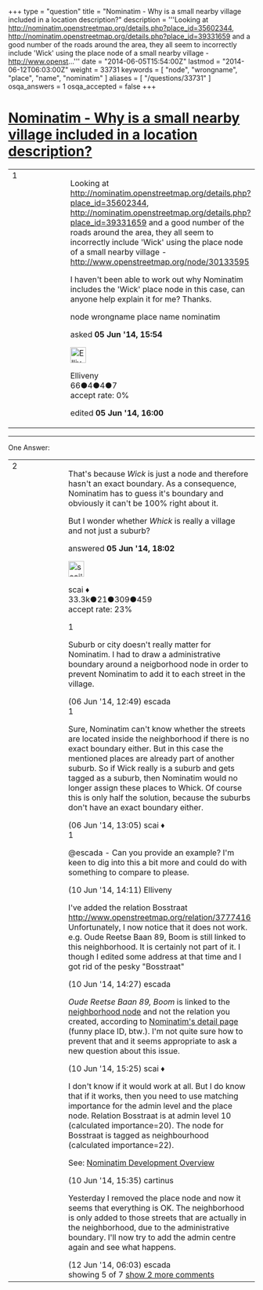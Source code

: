 +++
type = "question"
title = "Nominatim - Why is a small nearby village included in a location description?"
description = '''Looking at http://nominatim.openstreetmap.org/details.php?place_id=35602344, http://nominatim.openstreetmap.org/details.php?place_id=39331659 and a good number of the roads around the area, they all seem to incorrectly include &#x27;Wick&#x27; using the place node of a small nearby village - http://www.openst...'''
date = "2014-06-05T15:54:00Z"
lastmod = "2014-06-12T06:03:00Z"
weight = 33731
keywords = [ "node", "wrongname", "place", "name", "nominatim" ]
aliases = [ "/questions/33731" ]
osqa_answers = 1
osqa_accepted = false
+++

<div class="headNormal">

# [Nominatim - Why is a small nearby village included in a location description?](/questions/33731/nominatim-why-is-a-small-nearby-village-included-in-a-location-description)

</div>

<div id="main-body">

<div id="askform">

<table id="question-table" style="width:100%;">
<colgroup>
<col style="width: 50%" />
<col style="width: 50%" />
</colgroup>
<tbody>
<tr>
<td style="width: 30px; vertical-align: top"><div class="vote-buttons">
<span id="post-33731-upvote" class="ajax-command post-vote up" rel="nofollow" title="I like this post (click again to cancel)"> </span>
<div id="post-33731-score" class="post-score" title="current number of votes">
1
</div>
<span id="post-33731-downvote" class="ajax-command post-vote down" rel="nofollow" title="I dont like this post (click again to cancel)"> </span> <span id="favorite-mark" class="ajax-command favorite-mark" rel="nofollow" title="mark/unmark this question as favorite (click again to cancel)"> </span>
<div id="favorite-count" class="favorite-count">
&#10;</div>
</div></td>
<td><div id="item-right">
<div class="question-body">
<p>Looking at <a href="http://nominatim.openstreetmap.org/details.php?place_id=35602344">http://nominatim.openstreetmap.org/details.php?place_id=35602344</a>, <a href="http://nominatim.openstreetmap.org/details.php?place_id=39331659">http://nominatim.openstreetmap.org/details.php?place_id=39331659</a> and a good number of the roads around the area, they all seem to incorrectly include 'Wick' using the place node of a small nearby village - <a href="http://www.openstreetmap.org/node/30133595">http://www.openstreetmap.org/node/30133595</a></p>
<p>I haven't been able to work out why Nominatim includes the 'Wick' place node in this case, can anyone help explain it for me? Thanks.</p>
</div>
<div id="question-tags" class="tags-container tags">
<span class="post-tag tag-link-node" rel="tag" title="see questions tagged &#39;node&#39;">node</span> <span class="post-tag tag-link-wrongname" rel="tag" title="see questions tagged &#39;wrongname&#39;">wrongname</span> <span class="post-tag tag-link-place" rel="tag" title="see questions tagged &#39;place&#39;">place</span> <span class="post-tag tag-link-name" rel="tag" title="see questions tagged &#39;name&#39;">name</span> <span class="post-tag tag-link-nominatim" rel="tag" title="see questions tagged &#39;nominatim&#39;">nominatim</span>
</div>
<div id="question-controls" class="post-controls">
&#10;</div>
<div class="post-update-info-container">
<div class="post-update-info post-update-info-user">
<p>asked <strong>05 Jun '14, 15:54</strong></p>
<img src="https://secure.gravatar.com/avatar/68791600aba005984a3eddbd82f6c0ce?s=32&amp;d=identicon&amp;r=g" class="gravatar" width="32" height="32" alt="Elliveny&#39;s gravatar image" />
<p><span>Elliveny</span><br />
<span class="score" title="66 reputation points">66</span><span title="4 badges"><span class="badge1">●</span><span class="badgecount">4</span></span><span title="4 badges"><span class="silver">●</span><span class="badgecount">4</span></span><span title="7 badges"><span class="bronze">●</span><span class="badgecount">7</span></span><br />
<span class="accept_rate" title="Rate of the user&#39;s accepted answers">accept rate:</span> <span title="Elliveny has no accepted answers">0%</span></p>
</div>
<div class="post-update-info post-update-info-edited">
<p><span> edited <strong>05 Jun '14, 16:00</strong> </span></p>
</div>
</div>
<div id="comments-container-33731" class="comments-container">
&#10;</div>
<div id="comment-tools-33731" class="comment-tools">
&#10;</div>
<div class="clear">
&#10;</div>
<div id="comment-33731-form-container" class="comment-form-container">
&#10;</div>
<div class="clear">
&#10;</div>
</div></td>
</tr>
</tbody>
</table>

------------------------------------------------------------------------

<div class="tabBar">

<span id="sort-top"></span>

<div class="headQuestions">

One Answer:

</div>

</div>

<span id="33734"></span>

<div id="answer-container-33734" class="answer">

<table style="width:100%;">
<colgroup>
<col style="width: 50%" />
<col style="width: 50%" />
</colgroup>
<tbody>
<tr>
<td style="width: 30px; vertical-align: top"><div class="vote-buttons">
<span id="post-33734-upvote" class="ajax-command post-vote up" rel="nofollow" title="I like this post (click again to cancel)"> </span>
<div id="post-33734-score" class="post-score" title="current number of votes">
2
</div>
<span id="post-33734-downvote" class="ajax-command post-vote down" rel="nofollow" title="I dont like this post (click again to cancel)"> </span>
</div></td>
<td><div class="item-right">
<div class="answer-body">
<p>That's because <em>Wick</em> is just a node and therefore hasn't an exact boundary. As a consequence, Nominatim has to guess it's boundary and obviously it can't be 100% right about it.</p>
<p>But I wonder whether <em>Whick</em> is really a village and not just a suburb?</p>
</div>
<div class="answer-controls post-controls">
&#10;</div>
<div class="post-update-info-container">
<div class="post-update-info post-update-info-user">
<p>answered <strong>05 Jun '14, 18:02</strong></p>
<img src="https://secure.gravatar.com/avatar/52d3234f3be58156770e8a91d575bfbd?s=32&amp;d=identicon&amp;r=g" class="gravatar" width="32" height="32" alt="scai&#39;s gravatar image" />
<p><span>scai ♦</span><br />
<span class="score" title="33317 reputation points"><span>33.3k</span></span><span title="21 badges"><span class="badge1">●</span><span class="badgecount">21</span></span><span title="309 badges"><span class="silver">●</span><span class="badgecount">309</span></span><span title="459 badges"><span class="bronze">●</span><span class="badgecount">459</span></span><br />
<span class="accept_rate" title="Rate of the user&#39;s accepted answers">accept rate:</span> <span title="scai has 168 accepted answers">23%</span></p>
</div>
</div>
<div id="comments-container-33734" class="comments-container">
<span id="33751"></span>
<div id="comment-33751" class="comment">
<div id="post-33751-score" class="comment-score">
1
</div>
<div class="comment-text">
<p>Suburb or city doesn't really matter for Nominatim. I had to draw a administrative boundary around a neigborhood node in order to prevent Nominatim to add it to each street in the village.</p>
</div>
<div id="comment-33751-info" class="comment-info">
<span class="comment-age">(06 Jun '14, 12:49)</span> <span class="comment-user userinfo">escada</span>
</div>
</div>
<span id="33754"></span>
<div id="comment-33754" class="comment">
<div id="post-33754-score" class="comment-score">
1
</div>
<div class="comment-text">
<p>Sure, Nominatim can't know whether the streets are located inside the neighborhood if there is no exact boundary either. But in this case the mentioned places are already part of another suburb. So if Wick really is a suburb and gets tagged as a suburb, then Nominatim would no longer assign these places to Whick. Of course this is only half the solution, because the suburbs don't have an exact boundary either.</p>
</div>
<div id="comment-33754-info" class="comment-info">
<span class="comment-age">(06 Jun '14, 13:05)</span> <span class="comment-user userinfo">scai ♦</span>
</div>
</div>
<span id="33842"></span>
<div id="comment-33842" class="comment">
<div id="post-33842-score" class="comment-score">
1
</div>
<div class="comment-text">
<p><span>@escada</span> - Can you provide an example? I'm keen to dig into this a bit more and could do with something to compare to please.</p>
</div>
<div id="comment-33842-info" class="comment-info">
<span class="comment-age">(10 Jun '14, 14:11)</span> <span class="comment-user userinfo">Elliveny</span>
</div>
</div>
<span id="33843"></span>
<div id="comment-33843" class="comment">
<div id="post-33843-score" class="comment-score">
&#10;</div>
<div class="comment-text">
<p>I've added the relation Bosstraat <a href="http://www.openstreetmap.org/relation/3777416">http://www.openstreetmap.org/relation/3777416</a> Unfortunately, I now notice that it does not work. e.g. Oude Reetse Baan 89, Boom is still linked to this neighborhood. It is certainly not part of it. I though I edited some address at that time and I got rid of the pesky "Bosstraat"</p>
</div>
<div id="comment-33843-info" class="comment-info">
<span class="comment-age">(10 Jun '14, 14:27)</span> <span class="comment-user userinfo">escada</span>
</div>
</div>
<span id="33844"></span>
<div id="comment-33844" class="comment">
<div id="post-33844-score" class="comment-score">
&#10;</div>
<div class="comment-text">
<p><em>Oude Reetse Baan 89, Boom</em> is linked to the <a href="http://www.openstreetmap.org/node/2886010337">neighborhood node</a> and not the relation you created, according to <a href="http://nominatim.openstreetmap.org/details.php?place_id=3676767676">Nominatim's detail page</a> (funny place ID, btw.). I'm not quite sure how to prevent that and it seems appropriate to ask a new question about this issue.</p>
</div>
<div id="comment-33844-info" class="comment-info">
<span class="comment-age">(10 Jun '14, 15:25)</span> <span class="comment-user userinfo">scai ♦</span>
</div>
</div>
<span id="33845"></span>
<div id="comment-33845" class="comment not_top_scorer">
<div id="post-33845-score" class="comment-score">
&#10;</div>
<div class="comment-text">
<p>I don't know if it would work at all. But I do know that if it works, then you need to use matching importance for the admin level and the place node. Relation Bosstraat is at admin level 10 (calculated importance=20). The node for Bosstraat is tagged as neighbourhood (calculated importance=22).</p>
<p>See: <a href="http://wiki.openstreetmap.org/wiki/Nominatim/Development_overview#Country_to_street_level">Nominatim Development Overview</a></p>
</div>
<div id="comment-33845-info" class="comment-info">
<span class="comment-age">(10 Jun '14, 15:35)</span> <span class="comment-user userinfo">cartinus</span>
</div>
</div>
<span id="33897"></span>
<div id="comment-33897" class="comment not_top_scorer">
<div id="post-33897-score" class="comment-score">
&#10;</div>
<div class="comment-text">
<p>Yesterday I removed the place node and now it seems that everything is OK. The neighborhood is only added to those streets that are actually in the neighborhood, due to the administrative boundary. I'll now try to add the admin centre again and see what happens.</p>
</div>
<div id="comment-33897-info" class="comment-info">
<span class="comment-age">(12 Jun '14, 06:03)</span> <span class="comment-user userinfo">escada</span>
</div>
</div>
</div>
<div id="comment-tools-33734" class="comment-tools">
<span class="comments-showing"> showing 5 of 7 </span> <a href="#" class="show-all-comments-link">show 2 more comments</a>
</div>
<div class="clear">
&#10;</div>
<div id="comment-33734-form-container" class="comment-form-container">
&#10;</div>
<div class="clear">
&#10;</div>
</div></td>
</tr>
</tbody>
</table>

</div>

<div class="paginator-container-left">

</div>

</div>

</div>

